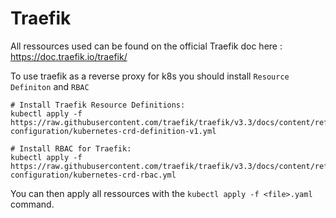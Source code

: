 # Traefik

All ressources used can be found on the official Traefik doc here : https://doc.traefik.io/traefik/

To use traefik as a reverse proxy for k8s you should install `Resource Definiton` and `RBAC`

```
# Install Traefik Resource Definitions:
kubectl apply -f https://raw.githubusercontent.com/traefik/traefik/v3.3/docs/content/reference/dynamic-configuration/kubernetes-crd-definition-v1.yml

# Install RBAC for Traefik:
kubectl apply -f https://raw.githubusercontent.com/traefik/traefik/v3.3/docs/content/reference/dynamic-configuration/kubernetes-crd-rbac.yml
```

You can then apply all ressources with the `kubectl apply -f <file>.yaml` command.

